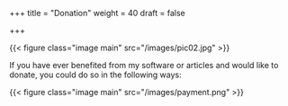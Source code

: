 +++
title = "Donation"
weight = 40
draft = false

+++

{{< figure class="image main" src="/images/pic02.jpg" >}}


If you have ever benefited from my software or articles and would like to donate, you could do so in the following ways:

{{< figure class="image main" src="/images/payment.png" >}}